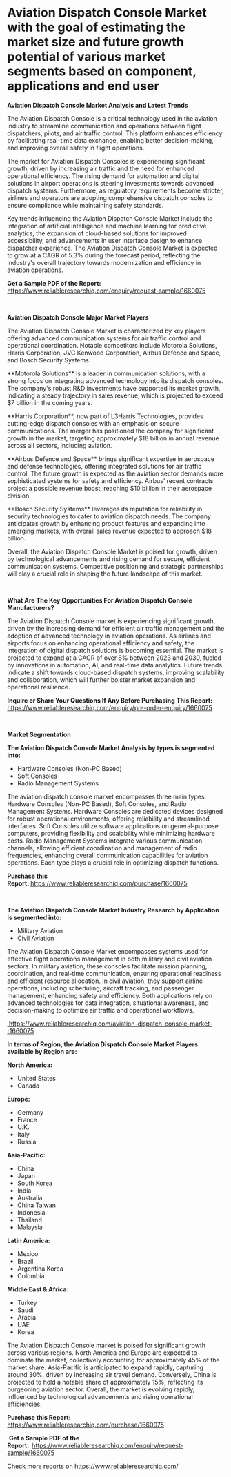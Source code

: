 <p><h1>Aviation Dispatch Console Market with the goal of estimating the market size and future growth potential of various market segments based on component, applications and end user</h1></p><p><strong>Aviation Dispatch Console Market Analysis and Latest Trends</strong></p>
<p><p>The Aviation Dispatch Console is a critical technology used in the aviation industry to streamline communication and operations between flight dispatchers, pilots, and air traffic control. This platform enhances efficiency by facilitating real-time data exchange, enabling better decision-making, and improving overall safety in flight operations. </p><p>The market for Aviation Dispatch Consoles is experiencing significant growth, driven by increasing air traffic and the need for enhanced operational efficiency. The rising demand for automation and digital solutions in airport operations is steering investments towards advanced dispatch systems. Furthermore, as regulatory requirements become stricter, airlines and operators are adopting comprehensive dispatch consoles to ensure compliance while maintaining safety standards.</p><p>Key trends influencing the Aviation Dispatch Console Market include the integration of artificial intelligence and machine learning for predictive analytics, the expansion of cloud-based solutions for improved accessibility, and advancements in user interface design to enhance dispatcher experience. The Aviation Dispatch Console Market is expected to grow at a CAGR of 5.3% during the forecast period, reflecting the industry's overall trajectory towards modernization and efficiency in aviation operations.</p></p>
<p><strong>Get a Sample PDF of the Report:&nbsp;</strong> <a href="https://www.reliableresearchiq.com/enquiry/request-sample/1660075?utm_campaign=1082&utm_medium=2&utm_source=Github&utm_content=ia&utm_term=17012025&utm_id=aviation-dispatch-console">https://www.reliableresearchiq.com/enquiry/request-sample/1660075</a></p>
<p>&nbsp;</p>
<p><strong>Aviation Dispatch Console Major Market Players</strong></p>
<p><p>The Aviation Dispatch Console Market is characterized by key players offering advanced communication systems for air traffic control and operational coordination. Notable competitors include Motorola Solutions, Harris Corporation, JVC Kenwood Corporation, Airbus Defence and Space, and Bosch Security Systems.</p><p>**Motorola Solutions** is a leader in communication solutions, with a strong focus on integrating advanced technology into its dispatch consoles. The company's robust R&D investments have supported its market growth, indicating a steady trajectory in sales revenue, which is projected to exceed $7 billion in the coming years.</p><p>**Harris Corporation**, now part of L3Harris Technologies, provides cutting-edge dispatch consoles with an emphasis on secure communications. The merger has positioned the company for significant growth in the market, targeting approximately $18 billion in annual revenue across all sectors, including aviation.</p><p>**Airbus Defence and Space** brings significant expertise in aerospace and defense technologies, offering integrated solutions for air traffic control. The future growth is expected as the aviation sector demands more sophisticated systems for safety and efficiency. Airbus’ recent contracts project a possible revenue boost, reaching $10 billion in their aerospace division.</p><p>**Bosch Security Systems** leverages its reputation for reliability in security technologies to cater to aviation dispatch needs. The company anticipates growth by enhancing product features and expanding into emerging markets, with overall sales revenue expected to approach $18 billion.</p><p>Overall, the Aviation Dispatch Console Market is poised for growth, driven by technological advancements and rising demand for secure, efficient communication systems. Competitive positioning and strategic partnerships will play a crucial role in shaping the future landscape of this market.</p></p>
<p>&nbsp;</p>
<p><strong>What Are The Key Opportunities For Aviation Dispatch Console Manufacturers?</strong></p>
<p><p>The Aviation Dispatch Console market is experiencing significant growth, driven by the increasing demand for efficient air traffic management and the adoption of advanced technology in aviation operations. As airlines and airports focus on enhancing operational efficiency and safety, the integration of digital dispatch solutions is becoming essential. The market is projected to expand at a CAGR of over 8% between 2023 and 2030, fueled by innovations in automation, AI, and real-time data analytics. Future trends indicate a shift towards cloud-based dispatch systems, improving scalability and collaboration, which will further bolster market expansion and operational resilience.</p></p>
<p><strong>Inquire or Share Your Questions If Any Before Purchasing This Report:</strong> <a href="https://www.reliableresearchiq.com/enquiry/pre-order-enquiry/1660075?utm_campaign=1082&utm_medium=2&utm_source=Github&utm_content=ia&utm_term=17012025&utm_id=aviation-dispatch-console">https://www.reliableresearchiq.com/enquiry/pre-order-enquiry/1660075</a></p>
<p>&nbsp;</p>
<p><strong>Market Segmentation</strong></p>
<p><strong>The Aviation Dispatch Console Market Analysis by types is segmented into:</strong></p>
<p><ul><li>Hardware Consoles (Non-PC Based)</li><li>Soft Consoles</li><li>Radio Management Systems</li></ul></p>
<p><p>The aviation dispatch console market encompasses three main types: Hardware Consoles (Non-PC Based), Soft Consoles, and Radio Management Systems. Hardware Consoles are dedicated devices designed for robust operational environments, offering reliability and streamlined interfaces. Soft Consoles utilize software applications on general-purpose computers, providing flexibility and scalability while minimizing hardware costs. Radio Management Systems integrate various communication channels, allowing efficient coordination and management of radio frequencies, enhancing overall communication capabilities for aviation operations. Each type plays a crucial role in optimizing dispatch functions.</p></p>
<p><strong>Purchase this Report:&nbsp;</strong><a href="https://www.reliableresearchiq.com/purchase/1660075?utm_campaign=1082&utm_medium=2&utm_source=Github&utm_content=ia&utm_term=17012025&utm_id=aviation-dispatch-console">https://www.reliableresearchiq.com/purchase/1660075</a></p>
<p>&nbsp;</p>
<p><strong>The Aviation Dispatch Console Market Industry Research by Application is segmented into:</strong></p>
<p><ul><li>Military Aviation</li><li>Civil Aviation</li></ul></p>
<p><p>The Aviation Dispatch Console Market encompasses systems used for effective flight operations management in both military and civil aviation sectors. In military aviation, these consoles facilitate mission planning, coordination, and real-time communication, ensuring operational readiness and efficient resource allocation. In civil aviation, they support airline operations, including scheduling, aircraft tracking, and passenger management, enhancing safety and efficiency. Both applications rely on advanced technologies for data integration, situational awareness, and decision-making to optimize air traffic and operational workflows.</p></p>
<p><a href="https://www.reliableresearchiq.com/aviation-dispatch-console-market-r1660075?utm_campaign=1082&utm_medium=2&utm_source=Github&utm_content=ia&utm_term=17012025&utm_id=aviation-dispatch-console">&nbsp;https://www.reliableresearchiq.com/aviation-dispatch-console-market-r1660075</a></p>
<p><strong>In terms of Region, the Aviation Dispatch Console Market Players available by Region are:</strong></p>
<p>
    <p> <strong> North America: </strong>
        <ul>
            <li>United States</li>
            <li>Canada</li>
        </ul>
        </p> 
    <p> <strong> Europe: </strong>
        <ul>
            <li>Germany</li>
            <li>France</li>
            <li>U.K.</li>
            <li>Italy</li>
            <li>Russia</li>
        </ul>
        </p> 
    <p> <strong> Asia-Pacific: </strong>
        <ul>
            <li>China</li>
            <li>Japan</li>
            <li>South Korea</li>
            <li>India</li>
            <li>Australia</li>
            <li>China Taiwan</li>
            <li>Indonesia</li>
            <li>Thailand</li>
            <li>Malaysia</li>
        </ul>
        </p> 
    <p> <strong> Latin America: </strong>
        <ul>
            <li>Mexico</li>
            <li>Brazil</li>
            <li>Argentina Korea</li>
            <li>Colombia</li>
        </ul>
        </p> 
    <p> <strong> Middle East & Africa: </strong>
        <ul>
            <li>Turkey</li>
            <li>Saudi</li>
            <li>Arabia</li>
            <li>UAE</li>
            <li>Korea</li>
        </ul>
    </p>
    </p>
<p><p>The Aviation Dispatch Console market is poised for significant growth across various regions. North America and Europe are expected to dominate the market, collectively accounting for approximately 45% of the market share. Asia-Pacific is anticipated to expand rapidly, capturing around 30%, driven by increasing air travel demand. Conversely, China is projected to hold a notable share of approximately 15%, reflecting its burgeoning aviation sector. Overall, the market is evolving rapidly, influenced by technological advancements and rising operational efficiencies.</p></p>
<p><strong>Purchase this Report: </strong><a href="https://www.reliableresearchiq.com/purchase/1660075?utm_campaign=1082&utm_medium=2&utm_source=Github&utm_content=ia&utm_term=17012025&utm_id=aviation-dispatch-console">https://www.reliableresearchiq.com/purchase/1660075</a></p>
<p>&nbsp;<strong>Get a Sample PDF of the Report:&nbsp;&nbsp;</strong><a href="https://www.reliableresearchiq.com/enquiry/request-sample/1660075?utm_campaign=1082&utm_medium=2&utm_source=Github&utm_content=ia&utm_term=17012025&utm_id=aviation-dispatch-console">https://www.reliableresearchiq.com/enquiry/request-sample/1660075</a></p>
<p><strong></strong></p>
<p>Check more reports on <a href="https://www.reliableresearchiq.com/?utm_campaign=1082&utm_medium=2&utm_source=Github&utm_content=ia&utm_term=17012025&utm_id=aviation-dispatch-console">https://www.reliableresearchiq.com/</a></p>